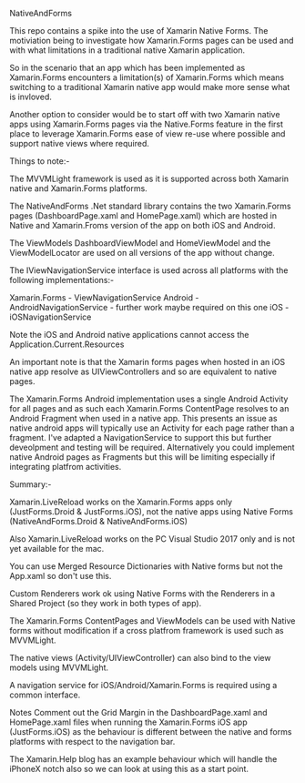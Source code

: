 NativeAndForms

This repo contains a spike into the use of Xamarin Native Forms. The motiviation being to investigate how Xamarin.Forms pages can be used and with what limitations in a traditional native Xamarin application.

So in the scenario that an app which has been implemented as Xamarin.Forms encounters a limitation(s) of Xamarin.Forms which means switching to a traditional Xamarin native app would make more sense what is invloved.

Another option to consider would be to start off with two Xamarin native apps using Xamarin.Forms pages via the Native.Forms feature in the first place to leverage Xamarin.Forms ease of view re-use where possible and support native views where required.

Things to note:-

The MVVMLight framework is used as it is supported across both Xamarin native and Xamarin.Forms platforms.


The NativeAndForms .Net standard library contains the two Xamarin.Forms pages (DashboardPage.xaml and HomePage.xaml) which are hosted in Native and Xamarin.Froms version of the app on both iOS and Android.

The ViewModels DashboardViewModel and HomeViewModel and the ViewModelLocator are used on all versions of the app without change.

The IViewNavigationService interface is used across all platforms with the following implementations:-

Xamarin.Forms - ViewNavigationService
Android - AndroidNavigationService - further work maybe required on this one
iOS - iOSNavigationService

Note the iOS and Android native applications cannot access the Application.Current.Resources

An important note is that the Xamarin forms pages when hosted in an iOS native app resolve as UIViewControllers and so are equivalent to native pages.

The Xamarin.Forms Android implementation uses a single Android Activity for all pages and as such each Xamarin.Forms ContentPage resolves to an Android Fragment when used in a native app. This presents an issue as native android apps will typically use an Activity for each page rather than a fragment. I've adapted a NavigationService to support this but further deveolpment and testing will be required. Alternatively you could implement native Android pages as Fragments but this will be limiting especially if integrating platfrom activities.

Summary:-

Xamarin.LiveReload works on the Xamarin.Forms apps only (JustForms.Droid & JustForms.iOS), not the native apps using Native Forms (NativeAndForms.Droid & NativeAndForms.iOS)

Also Xamarin.LiveReload works on the PC Visual Studio 2017 only and is not yet available for the mac.

You can use Merged Resource Dictionaries with Native forms but not the App.xaml so don't use this.

Custom Renderers work ok using Native Forms with the Renderers in a Shared Project (so they work in both types of app).

The Xamarin.Forms ContentPages and ViewModels can be used with Native forms without modification if a cross platfrom framework is used such as MVVMLight.

The native views (Activity/UIViewController) can also bind to the view models using MVVMLight.

A navigation service for iOS/Android/Xamarin.Forms is required using a common interface.

Notes
Comment out the Grid Margin in the DashboardPage.xaml and HomePage.xaml files when running the Xamarin.Forms iOS app (JustForms.iOS) as the behaviour is different between the native and forms platforms with respect to the navigation bar.

The Xamarin.Help blog has an example behaviour which will handle the iPhoneX notch also so we can look at using this as a start point.





